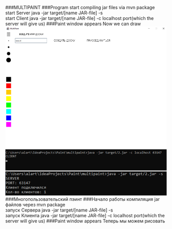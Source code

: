 ###MULTIPAINT
###Program start
compiling jar files via mvn package                                                           
start Server java -jar target/[name JAR-file] -s                                              
start Client java -jar target/[name JAR-file] -c localhost port(which the server will give us)
###Paint window appears
Now we can draw
![img.png](img.png)
![img_1.png](img_1.png)
![img_2.png](img_2.png)
###Многопользовательский пэинт
###Начало работы
компиляция jar файлов через mvn package                                                           
запуск Сервера java -jar target/[name JAR-file] -s                                              
запуск Клиента java -jar target/[name JAR-file] -c localhost port(which the server will give us)
###Paint window appears
Теперь мы можем рисовать